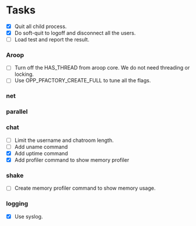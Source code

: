 
Tasks
========

- [x] Quit all child process.
- [x] Do soft-quit to logoff and disconnect all the users.
- [ ] Load test and report the result.

### Aroop
- [ ] Turn off the HAS_THREAD from aroop core. We do not need threading or locking.
- [ ] Use OPP_PFACTORY_CREATE_FULL to tune all the flags.

### net

### parallel

### chat
- [ ] Limit the username and chatroom length.
- [ ] Add uname command
- [x] Add uptime command
- [x] Add profiler command to show memory profiler

### shake
- [ ] Create memory profiler command to show memory usage.

### logging
- [x] Use syslog.

